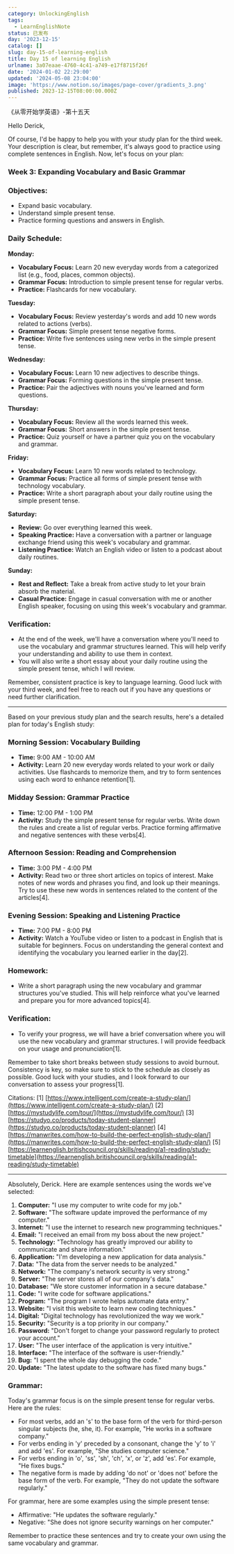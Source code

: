```yaml
---
category: UnlockingEnglish
tags:
  - LearnEnglishNote
status: 已发布
day: '2023-12-15'
catalog: []
slug: day-15-of-learning-english
title: Day 15 of learning English
urlname: 3a07eaae-4760-4c41-a749-e17f8715f26f
date: '2024-01-02 22:29:00'
updated: '2024-05-08 23:04:00'
image: 'https://www.notion.so/images/page-cover/gradients_3.png'
published: 2023-12-15T08:00:00.000Z
---
```


《从零开始学英语》-第十五天


Hello Derick,


Of course, I'd be happy to help you with your study plan for the third week. Your description is clear, but remember, it's always good to practice using complete sentences in English. Now, let's focus on your plan:


### Week 3: Expanding Vocabulary and Basic Grammar


### Objectives:

- Expand basic vocabulary.
- Understand simple present tense.
- Practice forming questions and answers in English.

### Daily Schedule:


**Monday:**

- **Vocabulary Focus:** Learn 20 new everyday words from a categorized list (e.g., food, places, common objects).
- **Grammar Focus:** Introduction to simple present tense for regular verbs.
- **Practice:** Flashcards for new vocabulary.

**Tuesday:**

- **Vocabulary Focus:** Review yesterday's words and add 10 new words related to actions (verbs).
- **Grammar Focus:** Simple present tense negative forms.
- **Practice:** Write five sentences using new verbs in the simple present tense.

**Wednesday:**

- **Vocabulary Focus:** Learn 10 new adjectives to describe things.
- **Grammar Focus:** Forming questions in the simple present tense.
- **Practice:** Pair the adjectives with nouns you've learned and form questions.

**Thursday:**

- **Vocabulary Focus:** Review all the words learned this week.
- **Grammar Focus:** Short answers in the simple present tense.
- **Practice:** Quiz yourself or have a partner quiz you on the vocabulary and grammar.

**Friday:**

- **Vocabulary Focus:** Learn 10 new words related to technology.
- **Grammar Focus:** Practice all forms of simple present tense with technology vocabulary.
- **Practice:** Write a short paragraph about your daily routine using the simple present tense.

**Saturday:**

- **Review:** Go over everything learned this week.
- **Speaking Practice:** Have a conversation with a partner or language exchange friend using this week's vocabulary and grammar.
- **Listening Practice:** Watch an English video or listen to a podcast about daily routines.

**Sunday:**

- **Rest and Reflect:** Take a break from active study to let your brain absorb the material.
- **Casual Practice:** Engage in casual conversation with me or another English speaker, focusing on using this week's vocabulary and grammar.

### Verification:

- At the end of the week, we'll have a conversation where you'll need to use the vocabulary and grammar structures learned. This will help verify your understanding and ability to use them in context.
- You will also write a short essay about your daily routine using the simple present tense, which I will review.

Remember, consistent practice is key to language learning. Good luck with your third week, and feel free to reach out if you have any questions or need further clarification.


---


Based on your previous study plan and the search results, here's a detailed plan for today's English study:


### Morning Session: Vocabulary Building

- **Time:** 9:00 AM - 10:00 AM
- **Activity:** Learn 20 new everyday words related to your work or daily activities. Use flashcards to memorize them, and try to form sentences using each word to enhance retention[1].

### Midday Session: Grammar Practice

- **Time:** 12:00 PM - 1:00 PM
- **Activity:** Study the simple present tense for regular verbs. Write down the rules and create a list of regular verbs. Practice forming affirmative and negative sentences with these verbs[4].

### Afternoon Session: Reading and Comprehension

- **Time:** 3:00 PM - 4:00 PM
- **Activity:** Read two or three short articles on topics of interest. Make notes of new words and phrases you find, and look up their meanings. Try to use these new words in sentences related to the content of the articles[4].

### Evening Session: Speaking and Listening Practice

- **Time:** 7:00 PM - 8:00 PM
- **Activity:** Watch a YouTube video or listen to a podcast in English that is suitable for beginners. Focus on understanding the general context and identifying the vocabulary you learned earlier in the day[2].

### Homework:

- Write a short paragraph using the new vocabulary and grammar structures you've studied. This will help reinforce what you've learned and prepare you for more advanced topics[4].

### Verification:

- To verify your progress, we will have a brief conversation where you will use the new vocabulary and grammar structures. I will provide feedback on your usage and pronunciation[1].

Remember to take short breaks between study sessions to avoid burnout. Consistency is key, so make sure to stick to the schedule as closely as possible. Good luck with your studies, and I look forward to our conversation to assess your progress[1].


Citations:
[1] [https://www.intelligent.com/create-a-study-plan/](https://www.intelligent.com/create-a-study-plan/)
[2] [https://mystudylife.com/tour/](https://mystudylife.com/tour/)
[3] [https://studyo.co/products/today-student-planner](https://studyo.co/products/today-student-planner)
[4] [https://manwrites.com/how-to-build-the-perfect-english-study-plan/](https://manwrites.com/how-to-build-the-perfect-english-study-plan/)
[5] [https://learnenglish.britishcouncil.org/skills/reading/a1-reading/study-timetable](https://learnenglish.britishcouncil.org/skills/reading/a1-reading/study-timetable)


---


Absolutely, Derick. Here are example sentences using the words we've selected:

1. **Computer:** "I use my computer to write code for my job."
2. **Software:** "The software update improved the performance of my computer."
3. **Internet:** "I use the internet to research new programming techniques."
4. **Email:** "I received an email from my boss about the new project."
5. **Technology:** "Technology has greatly improved our ability to communicate and share information."
6. **Application:** "I'm developing a new application for data analysis."
7. **Data:** "The data from the server needs to be analyzed."
8. **Network:** "The company's network security is very strong."
9. **Server:** "The server stores all of our company's data."
10. **Database:** "We store customer information in a secure database."
11. **Code:** "I write code for software applications."
12. **Program:** "The program I wrote helps automate data entry."
13. **Website:** "I visit this website to learn new coding techniques."
14. **Digital:** "Digital technology has revolutionized the way we work."
15. **Security:** "Security is a top priority in our company."
16. **Password:** "Don't forget to change your password regularly to protect your account."
17. **User:** "The user interface of the application is very intuitive."
18. **Interface:** "The interface of the software is user-friendly."
19. **Bug:** "I spent the whole day debugging the code."
20. **Update:** "The latest update to the software has fixed many bugs."

### **Grammar:**


Today's grammar focus is on the simple present tense for regular verbs. Here are the rules:

- For most verbs, add an 's' to the base form of the verb for third-person singular subjects (he, she, it). For example, "He works in a software company."
- For verbs ending in 'y' preceded by a consonant, change the 'y' to 'i' and add 'es'. For example, "She studies computer science."
- For verbs ending in 'o', 'ss', 'sh', 'ch', 'x', or 'z', add 'es'. For example, "He fixes bugs."
- The negative form is made by adding 'do not' or 'does not' before the base form of the verb. For example, "They do not update the software regularly."

For grammar, here are some examples using the simple present tense:

- Affirmative: "He updates the software regularly."
- Negative: "She does not ignore security warnings on her computer."

Remember to practice these sentences and try to create your own using the same vocabulary and grammar.

